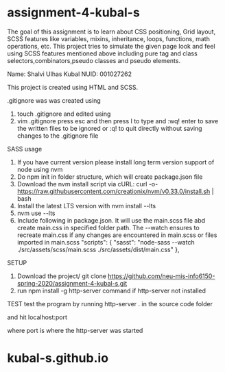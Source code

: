 # assignment-4-kubal-s
The goal of this assignment is to learn about CSS positioning, Grid layout, SCSS features like variables, mixins, inheritance, loops, functions, math operations, etc.
This project tries to simulate the given page look and feel using SCSS features mentioned above including pure tag and class selectors,combinators,pseudo classes and pseudo elements.

Name: Shalvi Ulhas Kubal
NUID: 001027262

This project is created using HTML and SCSS.

.gitignore was was created using 
1. touch .gitignore
and edited using
2. vim  .gitignore 
press esc and then press I to type and :wq! enter to save the written files to be ignored or :q! to quit directly without saving changes to the .gitignore file 

SASS usage
1. If you have current version please install long term version support of node using nvm
2. Do npm init in folder structure, which will create package.json file
3. Download the nvm install script via cURL:
curl -o- https://raw.githubusercontent.com/creationix/nvm/v0.33.0/install.sh | bash
4. Install the latest LTS version with 
nvm install --lts
5. nvm use --lts
6. Include following in package.json. It will use the main.scss file abd create main.css in specified folder path.
The --watch ensures to recreate main.css if any changes are encountered in main.scss or files imported in main.scss
"scripts": {
    "sasst": "node-sass --watch ./src/assets/scss/main.scss ./src/assets/dist/main.css"
  },


SETUP
1. Download the project/ git clone https://github.com/neu-mis-info6150-spring-2020/assignment-4-kubal-s.git
2. run npm install -g http-server command if http-server not installed


TEST
test the program by running http-server . in the source code folder

and hit localhost:port

where port is where the http-server was started 


# kubal-s.github.io
